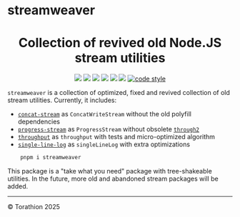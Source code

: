 # streamweaver

<p align="center">
<h1 align="center">Collection of revived old Node.JS stream utilities</h1>
<p align="center">
  <a href="https://www.npmjs.com/package/streamweaver"><img src="https://img.shields.io/npm/v/streamweaver?style=for-the-badge&logo=npm"/></a>
  <a href="https://npmtrends.com/streamweaver"><img src="https://img.shields.io/npm/dm/streamweaver?style=for-the-badge"/></a>
  <a href="https://bundlephobia.com/package/streamweaver"><img src="https://img.shields.io/bundlephobia/minzip/streamweaver?style=for-the-badge"/></a>
  <a href="https://github.com/Torathion/streamweaver/blob/main/LICENSE"><img src="https://img.shields.io/github/license/Torathion/streamweaver?style=for-the-badge"/></a>
  <a href="https://codecov.io/gh/torathion/streamweaver"><img src="https://codecov.io/gh/torathion/streamweaver/branch/main/graph/badge.svg?style=for-the-badge" /></a>
  <a href="https://github.com/torathion/streamweaver/actions"><img src="https://img.shields.io/github/actions/workflow/status/torathion/streamweaver/build.yml?style=for-the-badge&logo=esbuild"/></a>
<a href="https://github.com/prettier/prettier#readme"><img alt="code style" src="https://img.shields.io/badge/code_style-prettier-ff69b4.svg?style=for-the-badge&logo=prettier"></a>
</p>
</p>

`streamweaver` is a collection of optimized, fixed and revived collection of old stream utilities. Currently, it includes:

- [`concat-stream`](https://www.npmjs.com/package/concat-stream) as `ConcatWriteStream` without the old polyfill dependencies
- [`progress-stream`](https://www.npmjs.com/package/progress-stream?activeTab=dependencies) as `ProgressStream` without obsolete [`through2`](https://www.npmjs.com/package/through2)
- [`throughput`](https://www.npmjs.com/package/throughput) as `throughput` with tests and micro-optimized algorithm
- [`single-line-log`](https://www.npmjs.com/package/single-line-log) as `singleLineLog` with extra optimizations

```powershell
    pnpm i streamweaver
```

This package is a "take what you need" package with tree-shakeable utilities. In the future, more old and abandoned stream packages will be added.

---

© Torathion 2025
